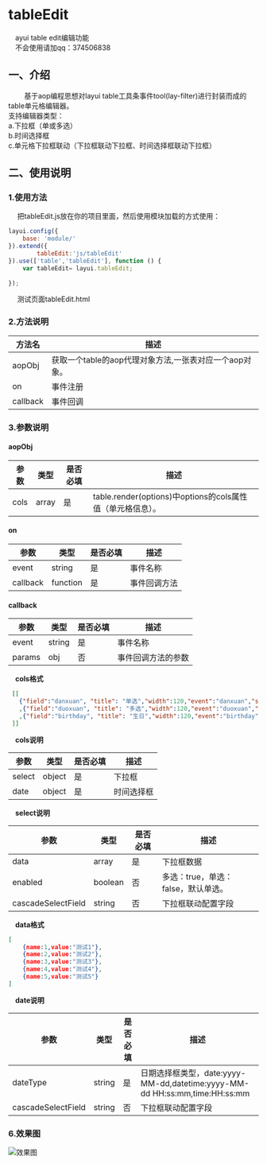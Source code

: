 # tableEdit
&emsp;ayui table edit编辑功能
<br/>
&emsp;不会使用请加qq：374506838

## 一、介绍
&emsp;&emsp; 基于aop编程思想对layui table工具条事件tool(lay-filter)进行封装而成的table单元格编辑器。
<br/>
支持编辑器类型：
<br/>
a.下拉框（单或多选）
<br/>
b.时间选择框
<br/>
c.单元格下拉框联动（下拉框联动下拉框、时间选择框联动下拉框）

## 二、使用说明

### 1.使用方法
&emsp; 把tableEdit.js放在你的项目里面，然后使用模块加载的方式使用：

```javascript
layui.config({
    base: 'module/'
}).extend({
        tableEdit:'js/tableEdit'
}).use(['table','tableEdit'], function () {
    var tableEdit= layui.tableEdit;
    
});
```
&emsp; 测试页面tableEdit.html


### 2.方法说明
方法名 | 描述 |
---          | ----
aopObj       | 获取一个table的aop代理对象方法,一张表对应一个aop对象。
on           | 事件注册
callback     | 事件回调

### 3.参数说明

#### aopObj
参数      | 类型      | 是否必填 | 描述 |
---       | ---       | ---      | -----
cols      | array     | 是       | table.render(options)中options的cols属性值（单元格信息）。

#### on
参数      | 类型    | 是否必填 | 描述 |
---       | ---     | ---      | ----
event     | string  | 是       | 事件名称
callback  | function| 是       | 事件回调方法

#### callback
参数      | 类型    | 是否必填 | 描述 |
---       | ---     | ---      | ----
event     | string  | 是       | 事件名称
params    | obj     | 否       | 事件回调方法的参数


&emsp;**cols格式**

```json
 [[
   {"field":"danxuan", "title": "单选","width":120,"event":"danxuan","select":{"data":params,"cascadeSelectField":"name"}}
   ,{"field":"duoxuan", "title": "多选","width":120,"event":"duoxuan","select":{"data":params,"enabled":true}}
   ,{"field":"birthday", "title": "生日","width":120,"event":"birthday","date":{"dateType":"date"}}
 ]]
```

&emsp;**cols说明**

参数      | 类型      | 是否必填 | 描述 |
---       | ---       | ---      | -----
select    | object    | 是       | 下拉框
date      | object    | 是       | 时间选择框

&emsp;**select说明**

参数               | 类型      | 是否必填 | 描述 |
---                | ---       | ---      | -----
data               | array     | 是       | 下拉框数据
enabled            | boolean   | 否       | 多选：true，单选：false，默认单选。
cascadeSelectField | string    | 否       | 下拉框联动配置字段

&emsp;**data格式**

```json
[
    {name:1,value:"测试1"},
    {name:2,value:"测试2"},
    {name:3,value:"测试3"},
    {name:4,value:"测试4"},
    {name:5,value:"测试5"}
]
```

&emsp;**date说明**

参数               | 类型      | 是否必填 | 描述 |
---                | ---       | ---      | -----
dateType           | string    | 是       | 日期选择框类型，date:yyyy-MM-dd,datetime:yyyy-MM-dd HH:ss:mm,time:HH:ss:mm
cascadeSelectField | string    | 否       | 下拉框联动配置字段

### 6.效果图
![效果图](https://images.gitee.com/uploads/images/2020/0508/123901_092d3f62_1588195.gif "tableEdit.gif")